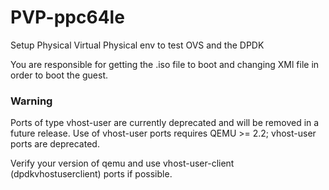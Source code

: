 # PVP-ppc64le
Setup Physical Virtual Physical env to test OVS and the DPDK

You are responsible for getting the .iso file to boot and changing XMl file in order to boot the guest.

### Warning
Ports of type vhost-user are currently deprecated and will be removed in a future release.
Use of vhost-user ports requires QEMU >= 2.2; vhost-user ports are deprecated.

Verify your version of qemu and use vhost-user-client (dpdkvhostuserclient) ports if possible.
